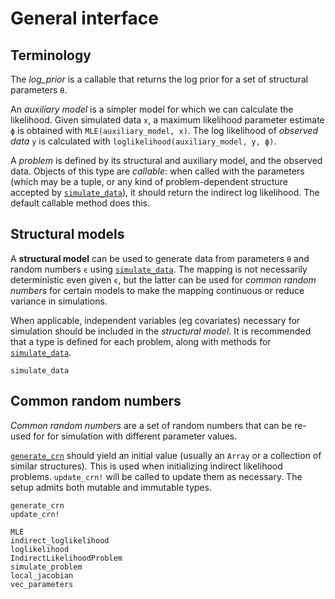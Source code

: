 # General interface

## Terminology

The *log_prior* is a callable that returns the log prior for a set of structural
parameters ``θ``.

An *auxiliary model* is a simpler model for which we can calculate the
likelihood. Given simulated data `x`, a maximum likelihood parameter estimate
``ϕ`` is obtained with `MLE(auxiliary_model, x)`. The log likelihood of
*observed data* `y` is calculated with `loglikelihood(auxiliary_model, y, ϕ)`.

A *problem* is defined by its structural and auxiliary model, and the observed
data. Objects of this type are *callable*: when called with the parameters
(which may be a tuple, or any kind of problem-dependent structure accepted by
[`simulate_data`](@ref)), it should return the indirect log likelihood. The
default callable method does this.


## Structural models

A **structural model** can be used to generate data from parameters ``θ`` and random numbers ``ϵ`` using [`simulate_data`](@ref). The mapping is not necessarily deterministic even given ``ϵ``, but the latter can be used for *common random numbers* for certain models to make the mapping continuous or reduce variance in simulations.

When applicable, independent variables (eg covariates) necessary for simulation should be included in the *structural model*. It is recommended that a type is defined for each problem, along with methods for [`simulate_data`](@ref).

```@docs
simulate_data
```

## Common random numbers

*Common random numbers* are a set of random numbers that can be re-used for for
simulation with different parameter values.

[`generate_crn`](@ref) should yield an initial value (usually an `Array` or a collection of similar structures). This is used when initializing indirect likelihood problems. `update_crn!` will be called to update them as necessary. The setup admits both mutable and immutable types.

```@docs
generate_crn
update_crn!
```

```@docs
MLE
indirect_loglikelihood
loglikelihood
IndirectLikelihoodProblem
simulate_problem
local_jacobian
vec_parameters
```
